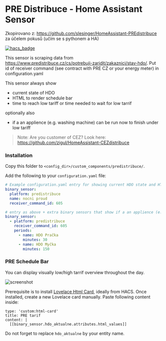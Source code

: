 # PRE Distribuce - Home Assistant Sensor
Zkopirovano z: https://github.com/slesinger/HomeAssistant-PREdistribuce
za účelem pokusů (učím se s pythonem a HA)

[![hacs_badge](https://img.shields.io/badge/HACS-Default-orange.svg?style=for-the-badge)](https://github.com/custom-components/hacs)

This sensor is scraping data from https://www.predistribuce.cz/cs/potrebuji-zaridit/zakaznici/stav-hdo/. Put id of receiver command (see contract with PRE CZ or your energy meter) in configuration.yaml

This sensor always show
- current state of HDO
- HTML to render schedule bar
- time to reach low tariff or time needed to wait for low tarrif

optionally also
-  if a an applience (e.g. washing machine) can be run now to finish under low tariff

> Note: Are you customer of CEZ? Look here: https://github.com/zigul/HomeAssistant-CEZdistribuce

### Installation

Copy this folder to `<config_dir>/custom_components/predistribuce/`.

Add the following to your `configuration.yaml` file:

```yaml
# Example configuration.yaml entry for showing current HDO state and HTML for rendering a time schedule
binary_sensor:
  platform: predistribuce
  name: nocni proud
  receiver_command_id: 605
```

```yaml
# entry as above + extra binary sensors that show if a an applience (e.g. washing machine) can be run now to finish under low tariff
binary_sensor:
  - platform: predistribuce
    receiver_command_id: 605
    periods:
      - name: HDO Pračka
        minutes: 30
      - name: HDO Myčka
        minutes: 150
```

### PRE Schedule Bar
You can display visually low/high tarrif overview throughout the day.

![screenshot](pre_html.png)

Prerequisite is to install [Lovelace Html Card](https://github.com/PiotrMachowski/Home-Assistant-Lovelace-HTML-Jinja2-Template-card), ideally from HACS.
Once installed, create a new Lovelace card manually. Paste following content inside:
```
type: 'custom:html-card'
title: PRE tarif
content: |
  [[binary_sensor.hdo_aktualne.attributes.html_values]]

```
Do not forget to replace ```hdo_aktualne``` by your entity name.


